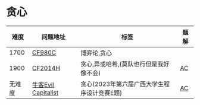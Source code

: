 # 贪心

| 难度 | 问题地址                                                  | 标签 | 题解 |
| ---- | --------------------------------------------------------- | ---- | ---- |
| 1700 | [CF980C](https://codeforces.com/problemset/problem/980/C) | 博弈论,贪心 |      |
|1900|[CF2014H](https://codeforces.com/problemset/problem/2014/H)|贪心,异或哈希,(莫队也行但是我好像不会)|[AC](https://github.com/BlackCat-cat/Algorithm-Question-Sheet/blob/AC%E4%BB%A3%E7%A0%81/RobinHoodArchery.cpp)|
| 无难度| [牛客Evil Capitalist](https://ac.nowcoder.com/acm/contest/104982/E)|贪心(2023年第六届广西大学生程序设计竞赛E题)|[AC](https://github.com/BlackCat-cat/Algorithm-Question-Sheet/blob/AC%E4%BB%A3%E7%A0%81/Evil_Capitalist.cpp)|
